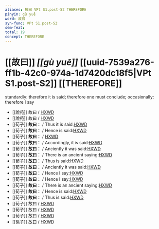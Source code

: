 ```yaml
---
aliases: 故曰 VPt S1.post-S2 THEREFORE
pinyin: gù yuē
word: 故曰
syn-func: VPt S1.post-S2
sem-feat: 
total: 19
concept: THEREFORE 
---
```

# [[故曰]] *[[gù yuē]]*  [[uuid-7539a276-ff1b-42c0-974a-1d7420dc18f5|VPt S1.post-S2]] [[THEREFORE]]
standardly: therefore it is said; therefore one must conclude; occasionally: therefore I say
 - [[說苑]] 故曰 / [HXWD](https://hxwd.org/textview.html?location=CH1a0907_CHANT_016-15a.4)
 - [[說苑]] 故曰 / [HXWD](https://hxwd.org/textview.html?location=CH1a0907_CHANT_016-16a.10)
 - [[荀子]] **故曰**： / Thus it is said:[HXWD](https://hxwd.org/textview.html?location=KR3a0002_tls_001-11a.10)
 - [[荀子]] **故曰**：
                     / Hence is said:[HXWD](https://hxwd.org/textview.html?location=KR3a0002_tls_003-14a.11)
 - [[荀子]] **故曰**：
                     / [HXWD](https://hxwd.org/textview.html?location=KR3a0002_tls_003-1a.28)
 - [[荀子]] **故曰**：
                     / Accordingly, it is said:[HXWD](https://hxwd.org/textview.html?location=KR3a0002_tls_003-3a.12)
 - [[荀子]] **故曰**：
                     / Anciently it was said:[HXWD](https://hxwd.org/textview.html?location=KR3a0002_tls_004-10a.84)
 - [[荀子]] **故曰**：
                     / There is an ancient saying:[HXWD](https://hxwd.org/textview.html?location=KR3a0002_tls_004-11a.44)
 - [[荀子]] **故曰**：
                     / Thus is said:[HXWD](https://hxwd.org/textview.html?location=KR3a0002_tls_004-11a.49)
 - [[荀子]] **故曰**：
                     / Anciently it was said:[HXWD](https://hxwd.org/textview.html?location=KR3a0002_tls_004-12a.28)
 - [[荀子]] **故曰**：
                     / Hence I say:[HXWD](https://hxwd.org/textview.html?location=KR3a0002_tls_005-6a.36)
 - [[荀子]] **故曰**：
                     / Hence I say:[HXWD](https://hxwd.org/textview.html?location=KR3a0002_tls_005-6a.45)
 - [[荀子]] **故曰**：
                     / There is an ancient saying:[HXWD](https://hxwd.org/textview.html?location=KR3a0002_tls_005-6a.54)
 - [[荀子]] **故曰**：
                     / Hence is said:[HXWD](https://hxwd.org/textview.html?location=KR3a0002_tls_008-7a.51)
 - [[荀子]] **故曰**：
                     / Thus is said:[HXWD](https://hxwd.org/textview.html?location=KR3a0002_tls_008-7a.67)
 - [[荀子]] 故曰 / [HXWD](https://hxwd.org/textview.html?location=KR3a0002_tls_010-3a.27)
 - [[荀子]] 故曰 / [HXWD](https://hxwd.org/textview.html?location=KR3a0002_tls_010-6a.2)
 - [[荀子]] 故曰 / [HXWD](https://hxwd.org/textview.html?location=KR3a0002_tls_010-6a.22)
 - [[孫子]] 故曰 / [HXWD](https://hxwd.org/textview.html?location=KR3b0003_tls_004-1a.12)